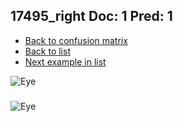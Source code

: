 ## 17495_right Doc: 1 Pred: 1
- [Back to confusion matrix](https://github.com/juliandewit/kaggle_retinopathy/blob/master/matrix.md)
- [Back to list](https://github.com/juliandewit/kaggle_retinopathy/blob/master/lists/11/list.md)
- [Next example in list](https://github.com/juliandewit/kaggle_retinopathy/blob/master/lists/11/17/17501_left.md)

![Eye](https://retinopaty.blob.core.windows.net/size1024/17495_right_1.jpeg)

### 

![Eye]()
